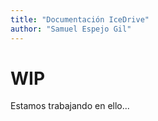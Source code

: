 ```yaml
---
title: "Documentación IceDrive"
author: "Samuel Espejo Gil"
---
```


# WIP

Estamos trabajando en ello...

